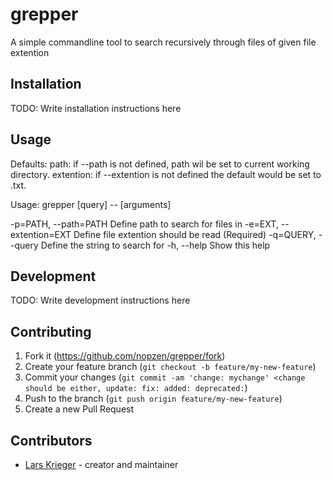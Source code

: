 # grepper
A simple commandline tool to search recursively through files of given file extention

## Installation

TODO: Write installation instructions here

## Usage
Defaults:
path: if --path is not defined, path wil be set to current working directory.
extention: if --extention is not defined the default would be set to .txt.

Usage: grepper [query] -- [arguments]

-p=PATH, --path=PATH             Define path to search for files in
-e=EXT, --extention=EXT          Define file extention should be read (Required)
-q=QUERY, --query                Define the string to search for
-h, --help                       Show this help

## Development

TODO: Write development instructions here

## Contributing

1. Fork it (<https://github.com/nopzen/grepper/fork>)
2. Create your feature branch (`git checkout -b feature/my-new-feature`)
3. Commit your changes (`git commit -am 'change: mychange' <change should be either, update: fix: added: deprecated:`)
4. Push to the branch (`git push origin feature/my-new-feature`)
5. Create a new Pull Request

## Contributors

- [Lars Krieger](https://github.com/nopzen) - creator and maintainer
